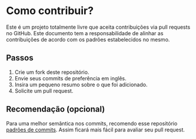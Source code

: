 # Como contribuir?

Este é um projeto totalmente livre que aceita contribuições via pull requests no GitHub. Este documento tem a responsabilidade de alinhar as contribuições de acordo com os padrões estabelecidos no mesmo.

## Passos

1. Crie um fork deste repositório.
2. Envie seus commits de preferência em inglês.
3. Insira um pequeno resumo sobre o que foi adicionado.
4. Solicite um pull request.

## Recomendação (opcional)

Para uma melhor semântica nos commits, recomendo esse repositório [padrões de commits](https://github.com/iuricode/padroes-de-commits). Assim ficará mais fácil para avaliar seu pull request.

